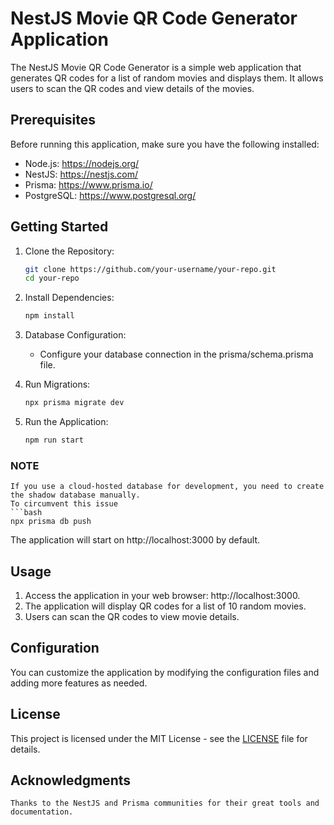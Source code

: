# NestJS Movie QR Code Generator Application

The NestJS Movie QR Code Generator is a simple web application that generates QR codes for a list of random movies and displays them. It allows users to scan the QR codes and view details of the movies.
## Prerequisites

Before running this application, make sure you have the following installed:
- Node.js: https://nodejs.org/
- NestJS: https://nestjs.com/
- Prisma: https://www.prisma.io/
- PostgreSQL: https://www.postgresql.org/

## Getting Started

1. Clone the Repository:
	```bash
	git clone https://github.com/your-username/your-repo.git
	cd your-repo

2. Install Dependencies:
	```bash
	npm install

3. Database Configuration:
	- Configure your database connection in the prisma/schema.prisma file.

4. Run Migrations:
	```bash
	npx prisma migrate dev

5. Run the Application:
	```bash
	npm run start

### NOTE
	If you use a cloud-hosted database for development, you need to create the shadow database manually.
	To circumvent this issue
	```bash
	npx prisma db push

The application will start on http://localhost:3000 by default.

## Usage

1. Access the application in your web browser: http://localhost:3000.
2. The application will display QR codes for a list of 10 random movies.
3. Users can scan the QR codes to view movie details.

## Configuration

You can customize the application by modifying the configuration files and adding more features as needed.

## License

This project is licensed under the MIT License - see the [LICENSE](LICENSE) file for details.
## Acknowledgments

    Thanks to the NestJS and Prisma communities for their great tools and documentation.
